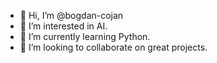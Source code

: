 - 👋 Hi, I’m @bogdan-cojan
- 👀 I’m interested in AI.
- 🌱 I’m currently learning Python.
- 💞️ I’m looking to collaborate on great projects.

<!---
bogdan-cojan/bogdan-cojan is a ✨ special ✨ repository because its `README.md` (this file) appears on your GitHub profile.
You can click the Preview link to take a look at your changes.
--->
